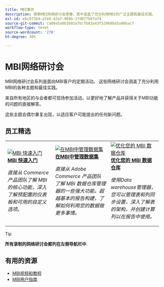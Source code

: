 ```yaml
---
title: MBI事件
description: 探索MBI网络研讨会录像，其中涵盖了充分利用MBI的广泛主题和最佳实践。
exl-id: ebc973b9-a7e0-42a7-968b-17d077b67af4
source-git-commit: ca06e5a8b1602a7bcfb83a43f529680a5a96bacf
workflow-type: tm+mt
source-wordcount: '278'
ht-degree: 30%

---
```


# MBI网络研讨会

MBI网络研讨会系列是面向MBI客户的定期活动。 这些网络研讨会涵盖了充分利用MBI的各种主题和最佳实践。

来自所有地区的与会者都可现场参加活动，以更好地了解产品并获得关于MBI功能的问题的直接解答。

这些主题会偶尔重复出现，以适应客户可能提出的任何新问题。

## 员工精选

<table>
<tr>
  <td>
    <a href="https://experienceleague.adobe.com/docs/events/mbi-webinars-recordings/2021/getting-started.html">
      <img alt="MBI 快速入门" src="./assets/getting-started-mbi.png" />
    </a>
     <div>
      <a href="https://experienceleague.adobe.com/docs/events/mbi-webinars-recordings/2021/getting-started.html">
        <strong>MBI 快速入门</strong>
      </a>
    </div>
    <p>
    <em>直接从 Commerce 产品团队了解 MBI 的核心功能，深入了解预配置的仪表板和可用的自定义选项。</em>
    <p>
  </td>
  <td>
    <a href="https://experienceleague.adobe.com/docs/events/mbi-webinars-recordings/2023/manage-data-sets.html">
      <img alt="在MBI中管理数据集" src="./assets/managing-data-sets-mbi.png" />
    </a>
     <div>
      <a href="https://experienceleague.adobe.com/docs/events/mbi-webinars-recordings/2023/manage-data-sets.html">
        <strong>在MBI中管理数据集</strong>
      </a>
    </div>
    <p>
    <em>直接从 Adobe Commerce 产品团队了解 MBI 数据仓库管理器的一些强大功能。超越基本的报告构建，了解如何利用您的数据做更多事情。</em>
    <p>
  </td>
   <td>
    <a href="https://experienceleague.adobe.com/docs/events/mbi-webinars-recordings/2021/optimize-data-warehouse.html">
      <img alt="优化您的 MBI 数据仓库" src="./assets/optimize-data-warehouse.png" />
    </a>
     <div>
      <a href="https://experienceleague.adobe.com/docs/events/mbi-webinars-recordings/2021/optimize-data-warehouse.html">
        <strong>优化您的 MBI 数据仓库</strong>
      </a>
    </div>
    <p>
    <em>使用Data warehouse管理器，您可以管理表和列同步设置，深入了解表的架构，并创建计算列以在报告中使用。</em>
    <p>
  </td>
</tr>
</table>

>[!TIP]
>
>**所有录制的网络研讨会都列在左侧导航栏中**.

## 有用的资源

- [MBI视频和教程](https://experienceleague.adobe.com/docs/commerce-learn/tutorials/mbi/filter-sets.html)
- [MBI用户指南](https://experienceleague.adobe.com/docs/commerce-business-intelligence/mbi/guide-overview.html)
